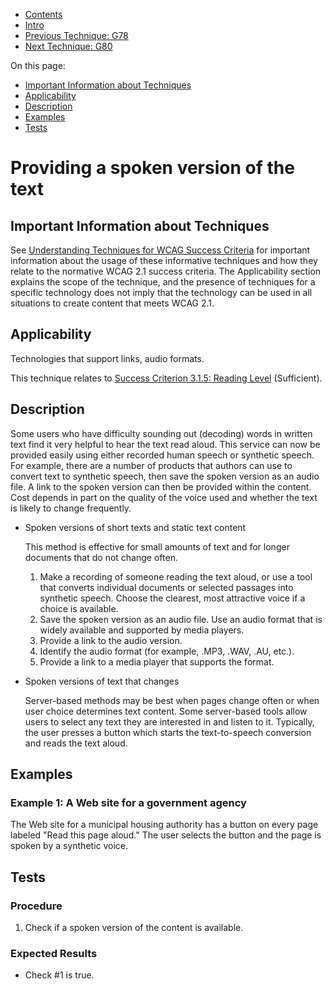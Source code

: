 -   [Contents](https://www.w3.org/WAI/WCAG21/Techniques/#techniques "Table of Contents")
-   [Intro](https://www.w3.org/WAI/WCAG21/Techniques/#introduction "Introduction to Techniques")
-   [Previous Technique: G78](G78)
-   [Next Technique: G80](G80)

On this page:

-   [Important Information about Techniques](#important-information)
-   [Applicability](#applicability)
-   [Description](#description)
-   [Examples](#examples)
-   [Tests](#tests)

Providing a spoken version of the text
======================================

Important Information about Techniques
--------------------------------------

See [Understanding Techniques for WCAG Success Criteria](https://www.w3.org/WAI/WCAG21/Understanding/understanding-techniques) for important information about the usage of these informative techniques and how they relate to the normative WCAG 2.1 success criteria. The Applicability section explains the scope of the technique, and the presence of techniques for a specific technology does not imply that the technology can be used in all situations to create content that meets WCAG 2.1.

Applicability
-------------

Technologies that support links, audio formats.

This technique relates to [Success Criterion 3.1.5: Reading Level](https://www.w3.org/WAI/WCAG21/Understanding/reading-level) (Sufficient).

Description
-----------

Some users who have difficulty sounding out (decoding) words in written text find it very helpful to hear the text read aloud. This service can now be provided easily using either recorded human speech or synthetic speech. For example, there are a number of products that authors can use to convert text to synthetic speech, then save the spoken version as an audio file. A link to the spoken version can then be provided within the content. Cost depends in part on the quality of the voice used and whether the text is likely to change frequently.

-   Spoken versions of short texts and static text content

    This method is effective for small amounts of text and for longer documents that do not change often.

    1.  Make a recording of someone reading the text aloud, or use a tool that converts individual documents or selected passages into synthetic speech. Choose the clearest, most attractive voice if a choice is available.
    2.  Save the spoken version as an audio file. Use an audio format that is widely available and supported by media players.
    3.  Provide a link to the audio version.
    4.  Identify the audio format (for example, .MP3, .WAV, .AU, etc.).
    5.  Provide a link to a media player that supports the format.

-   Spoken versions of text that changes

    Server-based methods may be best when pages change often or when user choice determines text content. Some server-based tools allow users to select any text they are interested in and listen to it. Typically, the user presses a button which starts the text-to-speech conversion and reads the text aloud.

Examples
--------

### Example 1: A Web site for a government agency

The Web site for a municipal housing authority has a button on every page labeled "Read this page aloud." The user selects the button and the page is spoken by a synthetic voice.

Tests
-----

### Procedure

1.  Check if a spoken version of the content is available.

### Expected Results

-   Check \#1 is true.
